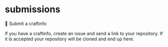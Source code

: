 # submissions

📩 Submit a craftinfo

If you have a craftinfo, create an issue and send a link to your repository. If it is accepted your repository will be cloned
and end up here.
